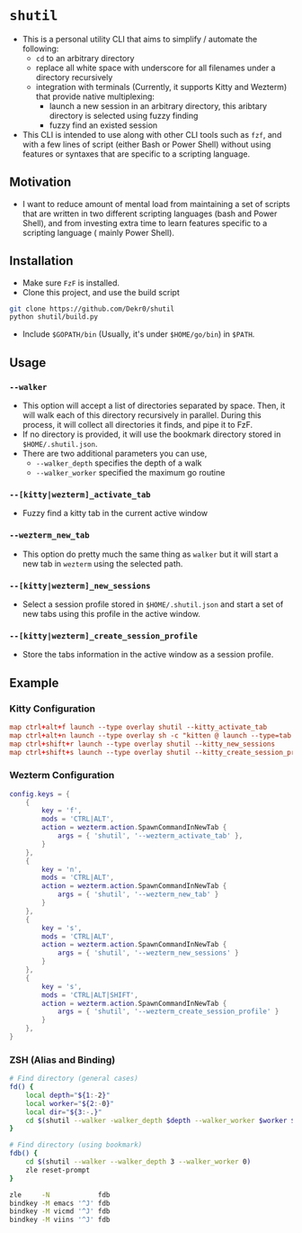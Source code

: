 # `shutil`

- This is a personal utility CLI that aims to simplify / automate the following:
    - `cd` to an arbitrary directory
    - replace all white space with underscore for all filenames under a directory
    recursively
    - integration with terminals (Currently, it supports Kitty and Wezterm) that
    provide native multiplexing:
        - launch a new session in an arbitrary directory, this aribtary directory
        is selected using fuzzy finding
        - fuzzy find an existed session
- This CLI is intended to use along with other CLI tools such as `fzf`, and with 
a few lines of script (either Bash or Power Shell) without using features or 
syntaxes that are specific to a scripting language.

## Motivation

- I want to reduce amount of mental load from maintaining a set of scripts that 
are written in two different scripting languages (bash and Power Shell), and 
from investing extra time to learn features specific to a scripting language (
mainly Power Shell).

## Installation

- Make sure `FzF` is installed.
- Clone this project, and use the build script
```sh
git clone https://github.com/Dekr0/shutil
python shutil/build.py
```
- Include `$GOPATH/bin` (Usually, it's under `$HOME/go/bin`) in `$PATH`.

## Usage

### `--walker`

- This option will accept a list of directories separated by space. Then, it
will walk each of this directory recursively in parallel. During this process,
it will collect all directories it finds, and pipe it to FzF.
- If no directory is provided, it will use the bookmark directory stored in
`$HOME/.shutil.json`.
- There are two additional parameters you can use,
    - `--walker_depth` specifies the depth of a walk
    - `--walker_worker` specified the maximum go routine

### `--[kitty|wezterm]_activate_tab`

- Fuzzy find a kitty tab in the current active window

### `--wezterm_new_tab`

- This option do pretty much the same thing as `walker` but it will start a new 
tab in `wezterm` using the selected path.

### `--[kitty|wezterm]_new_sessions`

- Select a session profile stored in `$HOME/.shutil.json` and start a set of 
new tabs using this profile in the active window.

### `--[kitty|wezterm]_create_session_profile`

- Store the tabs information in the active window as a session profile.

## Example 

### Kitty Configuration

```conf
map ctrl+alt+f launch --type overlay shutil --kitty_activate_tab
map ctrl+alt+n launch --type overlay sh -c "kitten @ launch --type=tab --cwd $(shutil --walker --walker_depth 3 --walker_worker 0)"
map ctrl+shift+r launch --type overlay shutil --kitty_new_sessions
map ctrl+shift+s launch --type overlay shutil --kitty_create_session_profile
```

### Wezterm Configuration

```lua
config.keys = {
    {
        key = 'f',
        mods = 'CTRL|ALT',
        action = wezterm.action.SpawnCommandInNewTab {
            args = { 'shutil', '--wezterm_activate_tab' },
        }
    },
    {
        key = 'n',
        mods = 'CTRL|ALT',
        action = wezterm.action.SpawnCommandInNewTab {
            args = { 'shutil', '--wezterm_new_tab' }
        }
    },
    {
        key = 's',
        mods = 'CTRL|ALT',
        action = wezterm.action.SpawnCommandInNewTab {
            args = { 'shutil', '--wezterm_new_sessions' }
        }
    },
    {
        key = 's',
        mods = 'CTRL|ALT|SHIFT',
        action = wezterm.action.SpawnCommandInNewTab {
            args = { 'shutil', '--wezterm_create_session_profile' }
        }
    },
}
```

### ZSH (Alias and Binding)

```sh
# Find directory (general cases)
fd() {
    local depth="${1:-2}"
    local worker="${2:-0}"
    local dir="${3:-.}"
    cd $(shutil --walker -walker_depth $depth --walker_worker $worker $dir)
}

# Find directory (using bookmark)
fdb() {
    cd $(shutil --walker --walker_depth 3 --walker_worker 0)
    zle reset-prompt
}

zle     -N            fdb
bindkey -M emacs '^J' fdb 
bindkey -M vicmd '^J' fdb 
bindkey -M viins '^J' fdb 
```
